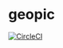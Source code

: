 # geopic
[![CircleCI](https://circleci.com/gh/Sirikon/geopic.svg?style=svg)](https://circleci.com/gh/Sirikon/geopic)
